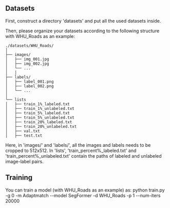 ## Datasets
First, construct a directory 'datasets' and put all the used datasets inside.

Then, please organize your datasets according to the following structure with WHU_Roads as an example:
```plaintext
./datasets/WHU_Roads/
│
├── images/                  
│   ├── img_001.jpg
│   ├── img_002.jpg
│   └── ...
│   │
├── labels/          
│   ├── label_001.png
│   ├── label_002.png
│   └── ...
│
└── lists
│   ├── train_1%_labeled.txt
│   ├── train_1%_unlabeled.txt
│   ├── train_5%_labeled.txt
│   ├── train_5%_unlabeled.txt
│   ├── train_20%_labeled.txt
│   ├── train_20%_unlabeled.txt
│   ├── val.txt
│   ├── test.txt
```
Here, in  'images/' and 'labels/', all the images and labels needs to be cropped to 512x512. In 'lists', 'train_percent%_labeled.txt' and 'train_percent%_unlabeled.txt' contain the paths of labeled and unlabeled image-label pairs.


## Training
You can train a model (with WHU_Roads as an example) as: 
python train.py -g 0 -m Adaptmatch --model SegFormer -d WHU_Roads -p 1 --num-iters 20000
